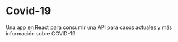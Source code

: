 # Covid-19
Una app en React para consumir una API para casos actuales y más información sobre COVID-19
